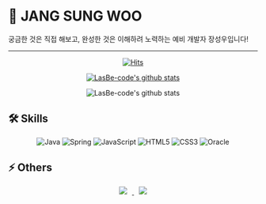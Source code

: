 # 📸 JANG SUNG WOO

궁금한 것은 직접 해보고, 완성한 것은 이해하려 노력하는 예비 개발자 장성우입니다!

---

<div align=center>
 
[![Hits](https://hits.seeyoufarm.com/api/count/incr/badge.svg?url=https%3A%2F%2Fgithub.com%2FLasBe-code&count_bg=%23FF7600&title_bg=%23555555&icon=&icon_color=%23E7E7E7&title=hits&edge_flat=false)](https://hits.seeyoufarm.com)
 
[![LasBe-code's github stats](https://github-readme-stats.vercel.app/api/top-langs/?username=LasBe-code&show_icons=true&hide_border=true&title_color=004386&icon_color=004386&layout=compact)](https://github.com/LasBe-code)
 
![LasBe-code's github stats](https://github-readme-stats.vercel.app/api?username=LasBe-code&show_icons=true&theme=gruvbox)

</div>

## 🛠 Skills

<div align=center>
 
![Java](https://img.shields.io/badge/Java-007396.svg?&style=for-the-badge&logo=Java&logoColor=white)
![Spring](https://img.shields.io/badge/Spring-6DB33F.svg?&style=for-the-badge&logo=Spring&logoColor=white)
![JavaScript](https://img.shields.io/badge/JavaScript-F7DF1E.svg?&style=for-the-badge&logo=JavaScript&logoColor=white)
![HTML5](https://img.shields.io/badge/HTML5-E34F26.svg?&style=for-the-badge&logo=HTML5&logoColor=white)
![CSS3](https://img.shields.io/badge/CSS3-1572B6.svg?&style=for-the-badge&logo=CSS3&logoColor=white)
![Oracle](https://img.shields.io/badge/Oracle-F80000.svg?&style=for-the-badge&logo=Oracle&logoColor=white)
 
</div>


## ⚡️ Others

<div align=center>

<a href="https://instagram.com/lasbe_">
    <img 
        src="http://img.shields.io/badge/-Instagram-black?style=flat&logo=Instagram&link=https://instagram.com/lasbe_/"
        style="height : auto; margin-left : 10px; margin-right : 10px;"/>
</a>
<a href="https://lasbe.tistory.com/">
    <img 
        src="http://img.shields.io/badge/-Tech%20Blog-black?style=flat&logo=TV Time&link=https://lasbe.tistory.com/"
        style="height : auto; margin-left : 10px; margin-right : 10px;"/>
</a>

</div>
